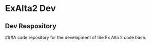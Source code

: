 # ExAlta2 Dev 
## Dev Respository
###A code repository for the development of the Ex Alta 2 code base.
